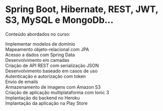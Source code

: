 
# Spring Boot, Hibernate, REST, JWT, S3, MySQL e MongoDb...

Conteúdo abordados no curso:

Implementar modelos de domínio<br>
Mapeamento objeto-relacional com JPA <br>
Acesso a dados com Spring Data <br>
Desenvolvimento em camadas <br>
Criação de API REST com serialização JSON <br>
Desenvolvimento baseado em casos de uso <br>
Autenticação e autorização com token <br>
Envio de emails <br>
Armazenamento de imagens com Amazon S3 <br>
Criação de aplicação multiplataforma com Ionic 3 <br>
Implantação do backend no Heroku <br>
Implantação da aplicação na Play Store <br>


